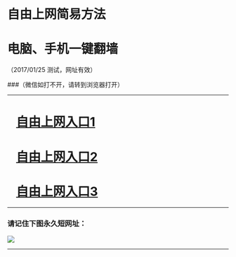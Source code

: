# 自由上网简易方法

# 电脑、手机一键翻墙

（2017/01/25 测试，网址有效）

###（微信如打不开，请转到浏览器打开）

***


# &nbsp;&nbsp; <a href="http://fqtz-1527.fq1001.com/?uid=1 " target="_blank">自由上网入口1</a>
# &nbsp;&nbsp; <a href="http://fqtz-1528.fq1001.com/?uid=2 " target="_blank">自由上网入口2</a>
# &nbsp;&nbsp; <a href="https://github.com/ogate/ogate/blob/master/README.md?0125" target="_blank">自由上网入口3</a>
***

### 请记住下图永久短网址：

<img src="https://fqtz-999.fq1001.com/pic/yjfq-20170119ok.png" /> 


***

